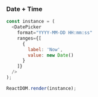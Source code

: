 ### Date + Time

<!--start-code-->

```js
const instance = (
  <DatePicker
    format="YYYY-MM-DD HH:mm:ss"
    ranges={[
      {
        label: 'Now',
        value: new Date()
      }
    ]}
  />
);

ReactDOM.render(instance);
```

<!--end-code-->
